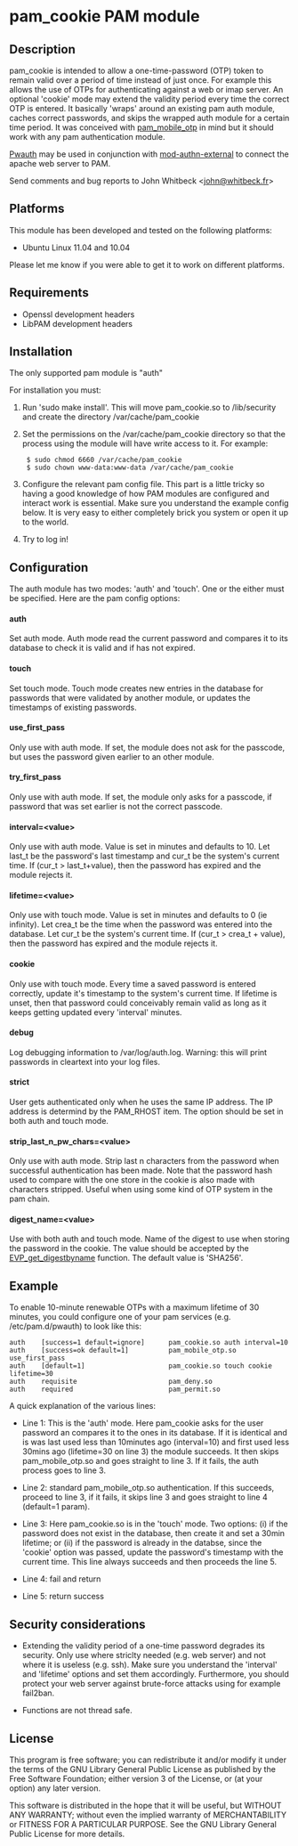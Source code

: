 pam_cookie PAM module
======================

Description
-----------

pam\_cookie is intended to allow a one-time-password (OTP) token to
remain valid over a period of time instead of just once. For example
this allows the use of OTPs for authenticating against a web or imap
server. An optional 'cookie' mode may extend the validity period every
time the correct OTP is entered. It basically 'wraps' around an
existing pam auth module, caches correct passwords, and skips the
wrapped auth module for a certain time period. It was conceived with
[pam_mobile_otp](http://motp.sourceforge.net) in mind but it should
work with any pam authentication module.

[Pwauth](http://code.google.com/p/pwauth/) may be used in conjunction
with [mod-authn-external](http://code.google.com/p/mod-auth-external/)
to connect the apache web server to PAM.

Send comments and bug reports to John Whitbeck &lt;john@whitbeck.fr&gt;

Platforms
---------

This module has been developed and tested on the following platforms:
* Ubuntu Linux 11.04 and 10.04

Please let me know if you were able to get it to work on different
platforms.


Requirements
-----------
* Openssl development headers
* LibPAM development headers


Installation
------------

The only supported pam module is "auth"

For installation you must:

1. Run 'sudo make install'. This will move pam_cookie.so to
   /lib/security and create the directory /var/cache/pam_cookie

2. Set the permissions on the /var/cache/pam_cookie directory so
that the process using the module will have write access to
it. For example:

        $ sudo chmod 6660 /var/cache/pam_cookie
        $ sudo chown www-data:www-data /var/cache/pam_cookie

3. Configure the relevant pam config file. This part is a little
tricky so having a good knowledge of how PAM modules are
configured and interact work is essential. Make sure you
understand the example config below. It is very easy to either
completely brick you system or open it up to the world.

4. Try to log in!



Configuration
-------------

The auth module has two modes: 'auth' and 'touch'. One or the either
must be specified. Here are the pam config options:

#### auth 
Set auth mode. Auth mode read the current password and compares it
to its database to check it is valid and if has not expired.


#### touch
Set touch mode. Touch mode creates new entries in the database
for passwords that were validated by another module, or updates
the timestamps of existing passwords.


#### use\_first\_pass       
Only use with auth mode. If set, the module does not ask for
the passcode, but uses the password given earlier to an other
module.


#### try\_first\_pass
Only use with auth mode. If set, the module only asks for a
passcode, if password that was set earlier is not the correct
passcode.


#### interval=&lt;value&gt;
Only use with auth mode. Value is set in minutes and defaults
to 10. Let last_t be the password's last timestamp and cur_t
be the system's current time. If (cur_t > last_t+value), then
the password has expired and the module rejects it.


#### lifetime=&lt;value&gt;
Only use with touch mode. Value is set in minutes and defaults
to 0 (ie infinity). Let crea_t be the time when the password
was entered into the database. Let cur_t be the system's
current time. If (cur_t > crea_t + value), then the password
has expired and the module rejects it.


#### cookie
Only use with touch mode. Every time a saved password is
entered correctly, update it's timestamp to the system's
current time. If lifetime is unset, then that password could
conceivably remain valid as long as it keeps getting updated
every 'interval' minutes.


#### debug
Log debugging information to /var/log/auth.log. Warning: this
will print passwords in cleartext into your log files.


#### strict
User gets authenticated only when he uses the same IP address.
The IP address is determind by the PAM_RHOST item. The option
should be set in both auth and touch mode.


#### strip_last_n_pw_chars=&lt;value&gt;
Only use with auth mode. Strip last n characters from the
password when successful authentication has been made. Note
that the password hash used to compare with the one store in
the cookie is also made with characters stripped. Useful when
using some kind of OTP system in the pam chain.


#### digest_name=&lt;value&gt;
Use with both auth and touch mode. Name of the digest to use
when storing the password in the cookie. The value should be
accepted by the
[EVP_get_digestbyname](https://linux.die.net/man/3/evp_get_digestbyname)
function. The default value is 'SHA256'.



Example
-------

To enable 10-minute renewable OTPs with a maximum lifetime of 30 minutes, you could configure one of your pam services (e.g. /etc/pam.d/pwauth) to look like this:


    auth	[success=1 default=ignore]      pam_cookie.so auth interval=10
    auth	[success=ok default=1]          pam_mobile_otp.so use_first_pass
    auth	[default=1]                     pam_cookie.so touch cookie lifetime=30
    auth	requisite                       pam_deny.so
    auth	required                        pam_permit.so


A quick explanation of the various lines:

* Line 1: This is the 'auth' mode. Here pam_cookie asks for the user
password an compares it to the ones in its database. If it is
identical and is was last used less than 10minutes ago (interval=10)
and first used less 30mins ago (lifetime=30 on line 3) the module
succeeds. It then skips pam_mobile_otp.so and goes straight to line 3.
If it fails, the auth process goes to line 3.

* Line 2: standard pam_mobile_otp.so authentication. If this succeeds,
proceed to line 3, if it fails, it skips line 3 and goes straight to
line 4 (default=1 param).

* Line 3: Here pam_cookie.so is in the 'touch' mode. Two options: (i) if the password
does not exist in the database, then create it and set a 30min
lifetime; or (ii) if the password is already in the databse, since the
'cookie' option was passed, update the password's timestamp with the
current time. This line always succeeds and then proceeds the line 5.

* Line 4: fail and return

* Line 5: return success



Security considerations
-----------------------

* Extending the validity period of a one-time password degrades its
  security. Only use where striclty needed (e.g. web server) and not
  where it is useless (e.g. ssh). Make sure you understand the
  'interval' and 'lifetime' options and set them
  accordingly. Furthermore, you should protect your web server against
  brute-force attacks using for example fail2ban.

* Functions are not thread safe.


License
-------

This program is free software; you can redistribute it and/or
modify it under the terms of the GNU Library General Public
License as published by the Free Software Foundation; either
version 3 of the License, or (at your option) any later version.

This software is distributed in the hope that it will be useful,
but WITHOUT ANY WARRANTY; without even the implied warranty of
MERCHANTABILITY or FITNESS FOR A PARTICULAR PURPOSE.  See the GNU
Library General Public License for more details.

